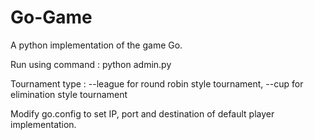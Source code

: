 # Go-Game
A python implementation of the game Go.

Run using command : python admin.py <tournament-type> <number of remote players>
  
Tournament type : --league for round robin style tournament, --cup for elimination style tournament

Modify go.config to set IP, port and destination of default player implementation.
